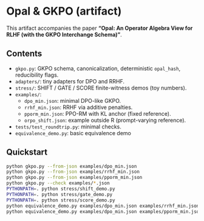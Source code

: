# Opal & GKPO (artifact)

This artifact accompanies the paper **“Opal: An Operator Algebra View for RLHF (with the GKPO Interchange Schema)”**.

## Contents
- `gkpo.py`: GKPO schema, canonicalization, deterministic `opal_hash`, reducibility flags.
- `adapters/`: tiny adapters for DPO and RRHF.
- `stress/`: SHIFT / GATE / SCORE finite-witness demos (toy numbers).
- `examples/`:
  - `dpo_min.json`: minimal DPO-like GKPO.
  - `rrhf_min.json`: RRHF via additive penalties.
  - `pporm_min.json`: PPO-RM with KL anchor (fixed reference).
  - `orpo_shift.json`: example outside R (prompt-varying reference).
- `tests/test_roundtrip.py`: minimal checks.
- `equivalence_demo.py`: basic equivalence demo
## Quickstart
```bash
python gkpo.py --from-json examples/dpo_min.json
python gkpo.py --from-json examples/rrhf_min.json
python gkpo.py --from-json examples/pporm_min.json
python gkpo.py --check examples/*.json
PYTHONPATH=. python stress/shift_demo.py
PYTHONPATH=. python stress/gate_demo.py
PYTHONPATH=. python stress/score_demo.py
python equivalence_demo.py examples/dpo_min.json examples/rrhf_min.json
python equivalence_demo.py examples/dpo_min.json examples/pporm_min.json --show-diff
```

